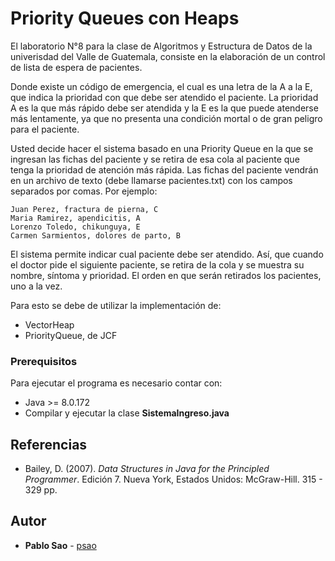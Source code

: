 # Priority Queues con Heaps

El laboratorio N°8 para la clase de Algoritmos y Estructura de Datos de la univerisdad del Valle de Guatemala, consiste en la elaboración de un control de lista de espera de pacientes.

Donde existe un código de emergencia, el cual es una letra de la A a la E, que indica la prioridad con que debe ser atendido el paciente. La prioridad A es la que más rápido debe ser atendida y la E es la que puede atenderse más lentamente, ya que no presenta una condición mortal o de gran peligro para el paciente. 
 
Usted decide hacer el sistema basado en una Priority Queue en la que se ingresan las fichas del paciente y se retira de esa cola al paciente que tenga la prioridad de atención más rápida. Las fichas del paciente vendrán en un archivo de texto (debe llamarse pacientes.txt) con los campos separados por comas. Por ejemplo: 

```
Juan Perez, fractura de pierna, C
Maria Ramirez, apendicitis, A
Lorenzo Toledo, chikunguya, E
Carmen Sarmientos, dolores de parto, B
```

El sistema permite indicar cual paciente debe ser atendido. Así, que cuando el doctor pide el siguiente paciente, se retira de la cola y se muestra su nombre, síntoma y prioridad. El orden en que serán retirados los pacientes, uno a la vez.

Para esto se debe de utilizar la implementación de:

* VectorHeap
*  PriorityQueue, de JCF

### Prerequisitos

Para ejecutar el programa es necesario contar con:

* Java >= 8.0.172
* Compilar y ejecutar la clase **SistemaIngreso.java**

## Referencias

* Bailey, D. (2007). _Data Structures in Java for the Principled Programmer_. Edición 7. Nueva York, Estados Unidos:  McGraw-Hill. 315 - 329 pp.


## Autor

* **Pablo Sao** - [psao](https://github.com/psao)
